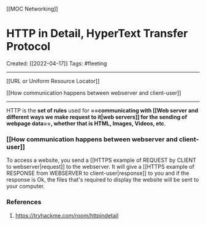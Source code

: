 [[MOC Networking]]

# HTTP in Detail, HyperText Transfer Protocol
Created:  [[2022-04-17]]
Tags: #fleeting 

---
[[URL or Uniform Resource Locator]]


[[How communication happens between webserver and client-user]]

---
HTTP is the **set of rules** used for **==communicating with [[Web server and different ways we make request to it|web servers]] for the sending of webpage data==, whether that is HTML, Images, Videos, etc**.



### [[How communication happens between webserver and client-user]]
To access a website, you send a [[HTTPS example of REQUEST by CLIENT to webserver|request]] to the webserver. It will give a [[HTTPS example of RESPONSE from WEBSERVER to client-user|response]] to you and if the response is Ok, the files that's required to display the website will be sent to your computer. 


 













### References
1. https://tryhackme.com/room/httpindetail
